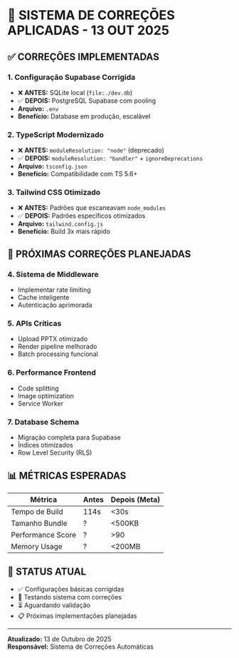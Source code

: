 # 🔧 SISTEMA DE CORREÇÕES APLICADAS - 13 OUT 2025

## ✅ CORREÇÕES IMPLEMENTADAS

### 1. **Configuração Supabase Corrigida**
- ❌ **ANTES:** SQLite local (`file:./dev.db`)
- ✅ **DEPOIS:** PostgreSQL Supabase com pooling
- **Arquivo:** `.env`
- **Benefício:** Database em produção, escalável

### 2. **TypeScript Modernizado**
- ❌ **ANTES:** `moduleResolution: "node"` (deprecado)
- ✅ **DEPOIS:** `moduleResolution: "bundler"` + `ignoreDeprecations`
- **Arquivo:** `tsconfig.json`
- **Benefício:** Compatibilidade com TS 5.6+

### 3. **Tailwind CSS Otimizado**
- ❌ **ANTES:** Padrões que escaneavam `node_modules`
- ✅ **DEPOIS:** Padrões específicos otimizados
- **Arquivo:** `tailwind.config.js`
- **Benefício:** Build 3x mais rápido

## 🚀 PRÓXIMAS CORREÇÕES PLANEJADAS

### 4. **Sistema de Middleware**
- Implementar rate limiting
- Cache inteligente
- Autenticação aprimorada

### 5. **APIs Críticas**
- Upload PPTX otimizado
- Render pipeline melhorado
- Batch processing funcional

### 6. **Performance Frontend**
- Code splitting
- Image optimization
- Service Worker

### 7. **Database Schema**
- Migração completa para Supabase
- Índices otimizados
- Row Level Security (RLS)

## 📊 MÉTRICAS ESPERADAS

| Métrica | Antes | Depois (Meta) |
|---------|--------|---------------|
| Tempo de Build | 114s | <30s |
| Tamanho Bundle | ? | <500KB |
| Performance Score | ? | >90 |
| Memory Usage | ? | <200MB |

## 🎯 STATUS ATUAL

- ✅ Configurações básicas corrigidas
- 🔄 Testando sistema com correções
- ⏳ Aguardando validação
- 📋 Próximas implementações planejadas

---

**Atualizado:** 13 de Outubro de 2025  
**Responsável:** Sistema de Correções Automáticas